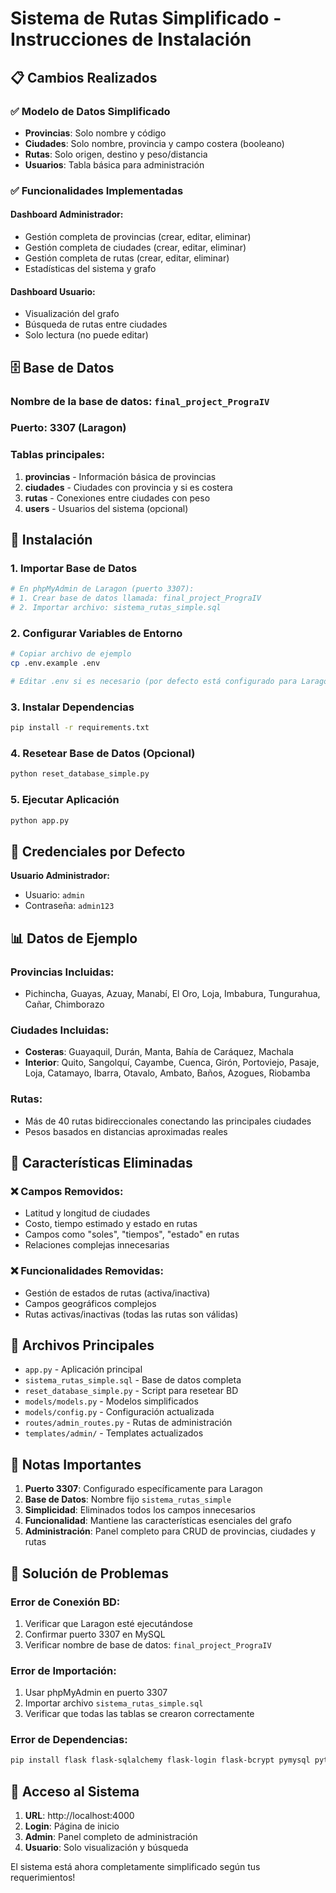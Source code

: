 # Sistema de Rutas Simplificado - Instrucciones de Instalación

## 📋 Cambios Realizados

### ✅ Modelo de Datos Simplificado
- **Provincias**: Solo nombre y código
- **Ciudades**: Solo nombre, provincia y campo costera (booleano)
- **Rutas**: Solo origen, destino y peso/distancia
- **Usuarios**: Tabla básica para administración

### ✅ Funcionalidades Implementadas

#### Dashboard Administrador:
- Gestión completa de provincias (crear, editar, eliminar)
- Gestión completa de ciudades (crear, editar, eliminar)
- Gestión completa de rutas (crear, editar, eliminar)
- Estadísticas del sistema y grafo

#### Dashboard Usuario:
- Visualización del grafo
- Búsqueda de rutas entre ciudades
- Solo lectura (no puede editar)

## 🗄️ Base de Datos

### Nombre de la base de datos: `final_project_PrograIV`
### Puerto: 3307 (Laragon)

### Tablas principales:
1. **provincias** - Información básica de provincias
2. **ciudades** - Ciudades con provincia y si es costera
3. **rutas** - Conexiones entre ciudades con peso
4. **users** - Usuarios del sistema (opcional)

## 🚀 Instalación

### 1. Importar Base de Datos
```bash
# En phpMyAdmin de Laragon (puerto 3307):
# 1. Crear base de datos llamada: final_project_PrograIV
# 2. Importar archivo: sistema_rutas_simple.sql
```

### 2. Configurar Variables de Entorno
```bash
# Copiar archivo de ejemplo
cp .env.example .env

# Editar .env si es necesario (por defecto está configurado para Laragon)
```

### 3. Instalar Dependencias
```bash
pip install -r requirements.txt
```

### 4. Resetear Base de Datos (Opcional)
```bash
python reset_database_simple.py
```

### 5. Ejecutar Aplicación
```bash
python app.py
```

## 🔐 Credenciales por Defecto

**Usuario Administrador:**
- Usuario: `admin`
- Contraseña: `admin123`

## 📊 Datos de Ejemplo

### Provincias Incluidas:
- Pichincha, Guayas, Azuay, Manabí, El Oro, Loja, Imbabura, Tungurahua, Cañar, Chimborazo

### Ciudades Incluidas:
- **Costeras**: Guayaquil, Durán, Manta, Bahía de Caráquez, Machala
- **Interior**: Quito, Sangolquí, Cayambe, Cuenca, Girón, Portoviejo, Pasaje, Loja, Catamayo, Ibarra, Otavalo, Ambato, Baños, Azogues, Riobamba

### Rutas:
- Más de 40 rutas bidireccionales conectando las principales ciudades
- Pesos basados en distancias aproximadas reales

## 🌟 Características Eliminadas

### ❌ Campos Removidos:
- Latitud y longitud de ciudades
- Costo, tiempo estimado y estado en rutas
- Campos como "soles", "tiempos", "estado" en rutas
- Relaciones complejas innecesarias

### ❌ Funcionalidades Removidas:
- Gestión de estados de rutas (activa/inactiva)
- Campos geográficos complejos
- Rutas activas/inactivas (todas las rutas son válidas)

## 🔧 Archivos Principales

- `app.py` - Aplicación principal
- `sistema_rutas_simple.sql` - Base de datos completa
- `reset_database_simple.py` - Script para resetear BD
- `models/models.py` - Modelos simplificados
- `models/config.py` - Configuración actualizada
- `routes/admin_routes.py` - Rutas de administración
- `templates/admin/` - Templates actualizados

## 📝 Notas Importantes

1. **Puerto 3307**: Configurado específicamente para Laragon
2. **Base de Datos**: Nombre fijo `sistema_rutas_simple`
3. **Simplicidad**: Eliminados todos los campos innecesarios
4. **Funcionalidad**: Mantiene las características esenciales del grafo
5. **Administración**: Panel completo para CRUD de provincias, ciudades y rutas

## 🚨 Solución de Problemas

### Error de Conexión BD:
1. Verificar que Laragon esté ejecutándose
2. Confirmar puerto 3307 en MySQL
3. Verificar nombre de base de datos: `final_project_PrograIV`

### Error de Importación:
1. Usar phpMyAdmin en puerto 3307
2. Importar archivo `sistema_rutas_simple.sql`
3. Verificar que todas las tablas se crearon correctamente

### Error de Dependencias:
```bash
pip install flask flask-sqlalchemy flask-login flask-bcrypt pymysql python-dotenv matplotlib networkx
```

## 🎯 Acceso al Sistema

1. **URL**: http://localhost:4000
2. **Login**: Página de inicio
3. **Admin**: Panel completo de administración
4. **Usuario**: Solo visualización y búsqueda

El sistema está ahora completamente simplificado según tus requerimientos!
